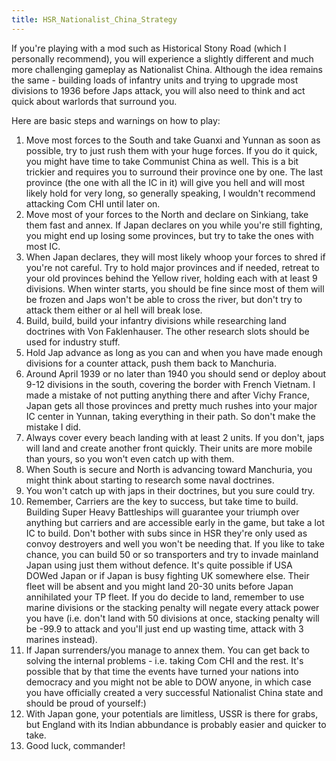 ```yaml
---
title: HSR_Nationalist_China_Strategy
---
```



If you're playing with a mod such as Historical Stony Road (which I
personally recommend), you will experience a slightly different and much
more challenging gameplay as Nationalist China. Although the idea
remains the same - building loads of infantry units and trying to
upgrade most divisions to 1936 before Japs attack, you will also need to
think and act quick about warlords that surround you.

Here are basic steps and warnings on how to play:

1.  Move most forces to the South and take Guanxi and Yunnan as soon as
    possible, try to just rush them with your huge forces. If you do it
    quick, you might have time to take Communist China as well. This is
    a bit trickier and requires you to surround their province one by
    one. The last province (the one with all the IC in it) will give you
    hell and will most likely hold for very long, so generally speaking,
    I wouldn't recommend attacking Com CHI until later on.
2.  Move most of your forces to the North and declare on Sinkiang, take
    them fast and annex. If Japan declares on you while you're still
    fighting, you might end up losing some provinces, but try to take
    the ones with most IC.
3.  When Japan declares, they will most likely whoop your forces to
    shred if you're not careful. Try to hold major provinces and if
    needed, retreat to your old provinces behind the Yellow river,
    holding each with at least 9 divisions. When winter starts, you
    should be fine since most of them will be frozen and Japs won't be
    able to cross the river, but don't try to attack them either or al
    hell will break lose.
4.  Build, build, build your infantry divisions while researching land
    doctrines with Von Faklenhauser. The other research slots should be
    used for industry stuff.
5.  Hold Jap advance as long as you can and when you have made enough
    divisions for a counter attack, push them back to Manchuria.
6.  Around April 1939 or no later than 1940 you should send or deploy
    about 9-12 divisions in the south, covering the border with French
    Vietnam. I made a mistake of not putting anything there and after
    Vichy France, Japan gets all those provinces and pretty much rushes
    into your major IC center in Yunnan, taking everything in their
    path. So don't make the mistake I did.
7.  Always cover every beach landing with at least 2 units. If you
    don't, japs will land and create another front quickly. Their units
    are more mobile than yours, so you won't even catch up with them.
8.  When South is secure and North is advancing toward Manchuria, you
    might think about starting to research some naval doctrines.
9.  You won't catch up with japs in their doctrines, but you sure could
    try.
10. Remember, Carriers are the key to success, but take time to build.
    Building Super Heavy Battleships will guarantee your triumph over
    anything but carriers and are accessible early in the game, but take
    a lot IC to build. Don't bother with subs since in HSR they're only
    used as convoy destroyers and well you won't be needing that. If you
    like to take chance, you can build 50 or so transporters and try to
    invade mainland Japan using just them without defence. It's quite
    possible if USA DOWed Japan or if Japan is busy fighting UK
    somewhere else. Their fleet will be absent and you might land 20-30
    units before Japan annihilated your TP fleet. If you do decide to
    land, remember to use marine divisions or the stacking penalty will
    negate every attack power you have (i.e. don't land with 50
    divisions at once, stacking penalty will be -99.9 to attack and
    you'll just end up wasting time, attack with 3 marines instead).
11. If Japan surrenders/you manage to annex them. You can get back to
    solving the internal problems - i.e. taking Com CHI and the rest.
    It's possible that by that time the events have turned your nations
    into democracy and you might not be able to DOW anyone, in which
    case you have officially created a very successful Nationalist China
    state and should be proud of yourself:)
12. With Japan gone, your potentials are limitless, USSR is there for
    grabs, but England with its Indian abbundance is probably easier and
    quicker to take.
13. Good luck, commander!

